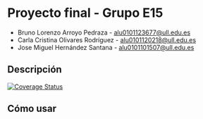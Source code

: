 # Proyecto final - Grupo E15
- Bruno Lorenzo Arroyo Pedraza - alu0101123677@ull.edu.es
- Carla Cristina Olivares Rodríguez - alu0101120218@ull.edu.es
- Jose Miguel Hernández Santana - alu0101101507@ull.edu.es
## Descripción
[![Coverage Status](https://coveralls.io/repos/github/SyTW2223/E15/badge.svg?branch=main)](https://coveralls.io/github/SyTW2223/E15?branch=main)
## Cómo usar